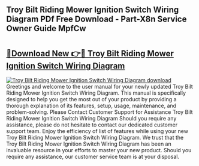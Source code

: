 ## Troy Bilt Riding Mower Ignition Switch Wiring Diagram PDf Free Download - Part-X8n Service Owner Guide MpfCw

# <h2><a href="http://dfoysi.blite.top/?on=Troy+Bilt+Riding+Mower+Ignition+Switch+Wiring+Diagram">🔗Download New 👉🔴 Troy Bilt Riding Mower Ignition Switch Wiring Diagram</a></h2>

[![Troy Bilt Riding Mower Ignition Switch Wiring Diagram download](https://i.imgur.com/lujVjoI.png)](http://dfoysi.blite.top/?on=Troy+Bilt+Riding+Mower+Ignition+Switch+Wiring+Diagram)
Greetings and welcome to the user manual for your newly updated Troy Bilt Riding Mower Ignition Switch Wiring Diagram. This manual is specifically designed to help you get the most out of your product by providing a thorough explanation of its features, setup, usage, maintenance, and problem-solving. Please Contact Customer Support for Assistance Troy Bilt Riding Mower Ignition Switch Wiring Diagram Should you require any assistance, please do not hesitate to contact our dedicated customer support team. Enjoy the efficiency of list of features while using your new Troy Bilt Riding Mower Ignition Switch Wiring Diagram. We trust that the Troy Bilt Riding Mower Ignition Switch Wiring Diagram has been an invaluable resource in your efforts to master your new product. Should you require any assistance, our customer service team is at your disposal.
